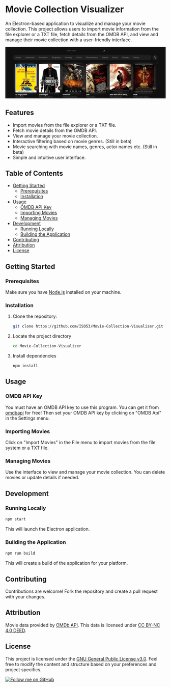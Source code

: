 # Movie Collection Visualizer

An Electron-based application to visualize and manage your movie collection. This project allows users to import movie information from the file explorer or a TXT file, fetch details from the OMDB API, and view and manage their movie collection with a user-friendly interface.

![App GUI](https://raw.githubusercontent.com/ISO53/Movie-Collection-Visualizer/master/gui%20ss%20final-min.png)

## Features

- Import movies from the file explorer or a TXT file.
- Fetch movie details from the OMDB API.
- View and manage your movie collection.
- Interactive filtering based on movie genres. (Still in beta)
- Movie searching with movie names, genres, actor names etc. (Still in beta)
- Simple and intuitive user interface.

## Table of Contents

- [Getting Started](#getting-started)
  - [Prerequisites](#prerequisites)
  - [Installation](#installation)
- [Usage](#usage)
  - [OMDB API Key](#omdb-api-key)
  - [Importing Movies](#importing-movies)
  - [Managing Movies](#managing-movies)
- [Development](#development)
  - [Running Locally](#running-locally)
  - [Building the Application](#building-the-application)
- [Contributing](#contributing)
- [Attribution](#attribution)
- [License](#license)

## Getting Started

### Prerequisites

Make sure you have [Node.js](https://nodejs.org/) installed on your machine.

### Installation

1. Clone the repository:
   ```bash
   git clone https://github.com/ISO53/Movie-Collection-Visualizer.git
2. Locate the project directory
   ```bash
   cd Movie-Collection-Visualizer
3. Install dependencies
   ```bash
   npm install
   
## Usage
   ### OMDB API Key
   You must have an OMDB API key to use this program. You can get it from [omdbapi](https://www.omdbapi.com/apikey.aspx) for free! Then set your OMDB API key by clicking on "OMDB Api" in the Settings menu.

   ### Importing Movies
   Click on "Import Movies" in the File menu to import movies from the file system or a TXT file.

   ### Managing Movies
   Use the interface to view and manage your movie collection. You can delete movies or update details if needed.

## Development
   ### Running Locally
   ```bash
   npm start
   ```
   This will launch the Electron application.

   ### Building the Application
   ```bash
   npm run build
   ```
   This will create a build of the application for your platform.

## Contributing
   Contributions are welcome! Fork the repository and create a pull request with your changes.
   
## Attribution
   Movie data provided by [OMDb API](https://www.omdbapi.com/). This data is licensed under [CC BY-NC 4.0 DEED](https://creativecommons.org/licenses/by-nc/4.0).

## License
   This project is licensed under the [GNU General Public License v3.0](LICENSE). Feel free to modify the content and structure based on your preferences and project specifics.

[![Follow me on GitHub](https://img.shields.io/github/followers/iso53?label=Follow%20%40iso53&style=social)](https://github.com/iso53) 
